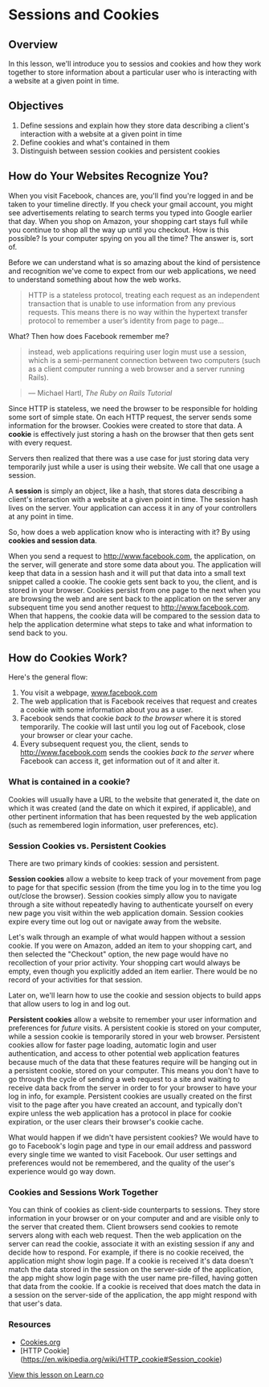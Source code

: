 # Sessions and Cookies

## Overview

In this lesson, we'll introduce you to sessios and cookies and how they work together to store information about a particular user who is interacting with a website at a given point in time. 

## Objectives

1. Define sessions and explain how they store data describing a client's interaction with a website at a given point in time
2. Define cookies and what's contained in them 
3. Distinguish between session cookies and persistent cookies

## How do Your Websites Recognize You?

When you visit Facebook, chances are, you'll find you're logged in and be taken to your timeline directly. If you check your gmail account, you might see advertisements relating to search terms you typed into Google earlier that day. When you shop on Amazon, your shopping cart stays full while you continue to shop all the way up until you checkout. How is this possible? Is your computer spying on you all the time? The answer is, sort of. 

Before we can understand what is so amazing about the kind of persistence and recognition we've come to expect from our web applications, we need to understand something about how the web works. 

> HTTP is a stateless protocol, treating each request as an independent transaction that is unable to use information from any previous requests. This means there is no way within the hypertext transfer protocol to remember a user’s identity from page to page...

What? Then how does Facebook remember me? 

> instead, web applications requiring user login must use a session, which is a semi-permanent connection between two computers (such as a client computer running a web browser and a server running Rails).

>–– Michael Hartl, *The Ruby on Rails Tutorial*

Since HTTP is stateless, we need the browser to be responsible for holding some sort of simple state. On each HTTP request, the server sends some information for the browser. Cookies were created to store that data. A **cookie** is effectively just storing a hash on the browser that then gets sent with every request. 

Servers then realized that there was a use case for just storing data very temporarily just while a user is using their website. We call that one usage a session.

A **session** is simply an object, like a hash, that stores data describing a client's interaction with a website at a given point in time. The session hash lives on the server. Your application can access it in any of your controllers at any point in time. 

So, how does a web application know who is interacting with it? By using **cookies and session data**. 

When you send a request to http://www.facebook.com, the application, on the server, will generate and store some data about you. The application will keep that data in a session hash and it will put that data into a small text snippet called a cookie. The cookie gets sent back to you, the client, and is stored in your browser. Cookies persist from one page to the next when you are browsing the web and are sent back to the application on the server any subsequent time you send another request to http://www.facebook.com. When that happens, the cookie data will be compared to the session data to help the application determine what steps to take and what information to send back to you. 

## How do Cookies Work?

Here's the general flow: 

1. You visit a webpage, www.facebook.com 
2. The web application that is Facebook receives that request and creates a cookie with some information about you as a user. 
3. Facebook sends that cookie *back to the browser* where it is stored temporarily. The cookie will last until you log out of Facebook, close your browser or clear your cache. 
4. Every subsequent request you, the client, sends to http://www.facebook.com sends the cookies *back to the server* where Facebook can access it, get information out of it and alter it.

### What is contained in a cookie?

Cookies will usually have a URL to the website that generated it, the date on which it was created (and the date on which it expired, if applicable), and other pertinent information that has been requested by the web application (such as remembered login information, user preferences, etc).

### Session Cookies vs. Persistent Cookies

There are two primary kinds of cookies: session and persistent.

**Session cookies** allow a website to keep track of your movement from page to page for that specific session (from the time you log in to the time you log out/close the browser). Session cookies simply allow you to navigate through a site without repeatedly having to authenticate yourself on every new page you visit within the web application domain. Session cookies expire every time out log out or navigate away from the website.

Let's walk through an example of what would happen without a session cookie. If you were on Amazon, added an item to your shopping cart, and then selected the "Checkout" option, the new page would have no recollection of your prior activity. Your shopping cart would always be empty, even though you explicitly added an item earlier. There would be no record of your activities for that session.

Later on, we'll learn how to use the cookie and session objects to build apps that allow users to log in and log out.

**Persistent cookies** allow a website to remember your user information and preferences for *future* visits. A persistent cookie is stored on your computer, while a session cookie is temporarily stored in your web browser. Persistent cookies allow for faster page loading, automatic login and user authentication, and access to other potential web application features because much of the data that these features require will be hanging out in a persistent cookie, stored on your computer. This means you don't have to go through the cycle of sending a web request to a site and waiting to receive data back from the server in order to for your browser to have your log in info, for example. Persistent cookies are usually created on the first visit to the page after you have created an account, and typically don't expire unless the web application has a protocol in place for cookie expiration, or the user clears their browser's cookie cache.

What would happen if we didn't have persistent cookies? We would have to go to Facebook's login page and type in our email address and password every single time we wanted to visit Facebook. Our user settings and preferences would not be remembered, and the quality of the user's experience would go way down.

### Cookies and Sessions Work Together

You can think of cookies as client-side counterparts to sessions. They store information in your browser or on your computer and and are visible only to the server that created them. Client browsers send cookies to remote servers along with each web request. Then the web application on the server can read the cookie, associate it with an existing session if any and decide how to respond. For example, if there is no cookie received, the application might show login page. If a cookie is received it's data doesn't match the data stored in the session on the server-side of the application, the app might show login page with the user name pre-filled, having gotten that data from the cookie. If a cookie is received that does match the data in a session on the server-side of the application, the app might respond with that user's data.

### Resources
- [Cookies.org](http://www.allaboutcookies.org/)
- [HTTP Cookie] (https://en.wikipedia.org/wiki/HTTP_cookie#Session_cookie)

<a href='https://learn.co/lessons/sinatra-cookies-readme' data-visibility='hidden'>View this lesson on Learn.co</a>
